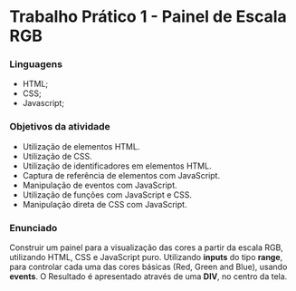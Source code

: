 # Trabalho Prático 1 - Painel de Escala RGB

### Linguagens
- HTML;
- CSS;
- Javascript;


### Objetivos da atividade
- Utilização de elementos HTML.
- Utilização de CSS.
- Utilização de identificadores em elementos HTML.
- Captura de referência de elementos com JavaScript.
- Manipulação de eventos com JavaScript.
- Utilização de funções com JavaScript e CSS.
- Manipulação direta de CSS com JavaScript.

### Enunciado
Construir um painel para a visualização das cores a partir da escala RGB, utilizando HTML, CSS e JavaScript puro.
Utilizando **inputs** do tipo **range**, para controlar cada uma das cores básicas (Red, Green and Blue), usando **events**.
O Resultado é apresentado através de uma **DIV**, no centro da tela.

